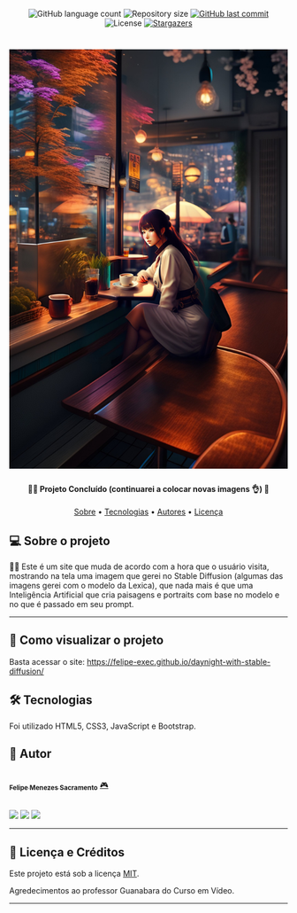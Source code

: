 <p align="center">
  <img alt="GitHub language count" src="https://img.shields.io/github/languages/count/Felipe-exec/daynight-with-stable-diffusion?color=%2304D361">

  <img alt="Repository size" src="https://img.shields.io/github/repo-size/Felipe-exec/daynight-with-stable-diffusion">
  
  <a href="https://github.com/Felipe-exec/daynight-with-stable-diffusion/commits/master">
    <img alt="GitHub last commit" src="https://img.shields.io/github/last-commit/Felipe-exec/daynight-with-stable-diffusion">
  </a>
    
   <img alt="License" src="https://img.shields.io/badge/license-MIT-brightgreen">
   <a href="https://github.com/tgmarinho/README-ecoleta/stargazers">
    <img alt="Stargazers" src="https://img.shields.io/github/stars/Felipe-exec/daynight-with-stable-diffusion?style=social">
  </a>  
</p>

<h1 align="center">
    <img alt="Stable" title="Stable Diffusion" src="./assets//Noite/night1 (model Lexica Aperture v2).jpg" />
</h1>

<h4 align="center"> 
	🐱‍👤 Projeto Concluído (continuarei a colocar novas imagens 👌) 📘
</h4>

<p align="center">
 <a href="#-sobre-o-projeto">Sobre</a> •
 <a href="#-tecnologias">Tecnologias</a> • 
 <a href="#-autores">Autores</a> • 
 <a href="#-licença">Licença</a>
</p>

## 💻 Sobre o projeto

🐱‍💻  Este é um site que muda de acordo com a hora que o usuário visita, mostrando na tela uma imagem que gerei no Stable Diffusion (algumas das imagens gerei com o modelo da Lexica), que nada mais é
que uma Inteligência Artificial que cria paisagens e portraits com base no modelo e no que é passado em seu prompt.

---

## 🚀 Como visualizar o projeto

Basta acessar o site: https://felipe-exec.github.io/daynight-with-stable-diffusion/

## 🛠 Tecnologias

Foi utilizado HTML5, CSS3, JavaScript e Bootstrap.

## 🦸 Autor

<a href="https://github.com/Felipe-exec">
 <img style="border-radius: 50%;" src="https://avatars.githubusercontent.com/u/84421730?v=4" width="100px;" alt=""/>
 <br />
 <sub><b>Felipe Menezes Sacramento</b></sub></a> <a href="https://github.com/Felipe-exec" title="GitHub perfil">🎮</a>
 
 <br />
 <br />

 <a href="https://www.instagram.com/felipe_mzss/" target="_blank"><img src="https://img.shields.io/badge/-Instagram-%23E4405F?style=for-the-badge&logo=instagram&logoColor=white" target="_blank"></a>
 <a href = "mailto:mzssacramento@gmail.com"><img src="https://img.shields.io/badge/-Gmail-%23333?style=for-the-badge&logo=gmail&logoColor=white" target="_blank"></a>
 <a href="https://www.linkedin.com/in/felipe-sacramento-8a03ba212/" target="_blank"><img src="https://img.shields.io/badge/-LinkedIn-%230077B5?style=for-the-badge&logo=linkedin&logoColor=white" target="_blank"></a>
 
 ---

## 📝 Licença e Créditos

Este projeto está sob a licença [MIT](./LICENSE).

Agredecimentos ao professor Guanabara do Curso em Vídeo.

---
